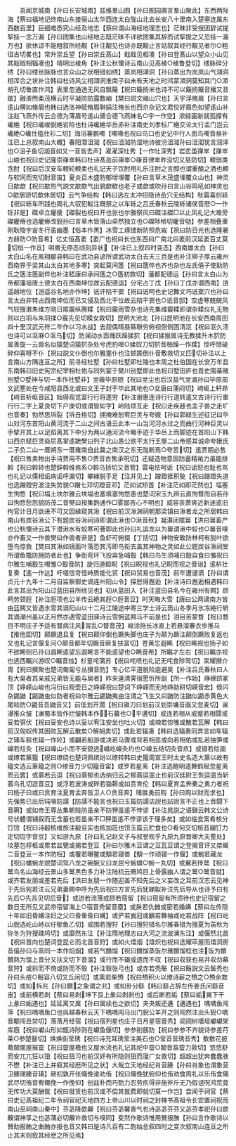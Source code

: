 <!-- { "loadSidebar": true } -->
　　吾闻京城南【孙曰长安城南】兹维羣山囿【孙曰囿园圃言羣山聚此】东西两际海【蔡曰福地记终南山东接骊山太华西连太白陇山北去长安八十里南入楚塞连属东西数百里】巨细难悉究山经及地志【蔡曰谓山海经地理志也】茫昧非受授团辞试提挈挂一念万漏【孙曰团集也山经地志既茫昧不详欲团集其辞而试挈提之又恐挂一漏万也】欲休谅不能粗叙所经觏【补注觏见也诗亦既觏止言姑叙其经行觏见者尔○粗徂古切畧也】常升崇丘望【孙曰崇丘髙山】戢戢见相凑【孙曰登髙山以望众小山见其戢戢相辐凑也】晴明出棱角【补注公秋懐诗云南山见髙棱○棱鲁登切】缕脉碎分绣【孙曰缕丝脉脉也言众山之状相错如绣】蒸岚相澒洞【孙曰蒸出为岚岚山气澒洞相浑合之状补注韩曰杜诗风尘相澒洞淮南子曰未有天地之时鸿蒙澒洞莫知其门○澒胡孔切鲁直作鸿】表里忽通透无风自飘簸【祝曰簸扬米也诗不可以簸扬簸音播又音跛】融液煦柔茂横云时平凝防防露数岫【樊曰説文岫山穴也】天宇浮脩眉【孙曰言逺山横如脩眉也韩曰选洛神赋脩眉聨娟注脩长也西京杂记文君佼好眉色如望逺山补注赵飞燕外传云合德为薄眉号逺山黛合德飞燕妹名○宇一作空】浓緑画新就孤撑有巉絶【祝曰巉峻貎絶岩险也杜诗巉絶华岳赤补注南史刘孝标广絶交论太行孟门岂云巉絶○巉仕槛仕衫二切】海浴褰鹏噣【噣喙也祝曰鸟口也史记中行人靣鸟噣音昼补注已上总叙南山大概】春阳潜沮洳【祝曰沮洳防湿地诗彼汾沮洳孙曰沮洳犹言润泽也○沮子鱼切洳音如又一音皆去声】濯濯深吐秀【一作吐深秀】岩峦虽嵂崒【嵂崒山峻也祝曰史记隆崇嵂崒韩曰杜诗髙岳前嵂崒○嵂音律崒昨没切又慈防切】輭弱类含酎【祝曰后汉安车輭轮輭柔也礼记天子饮酎用礼乐注酎之言醇也谓重酿之酒也輭与软同而兖切酎音宙】夏炎百木盛防郁增埋覆【孙曰言草木茂盛埋覆众山也】神灵日歊歔【祝曰歊热气説文歊歊气出貌歔欷也老子或歔或吹孙曰言山谷鸣吼如神灵也○歊居骄切歔休居切】云气争结构【韩曰选左太冲招隐诗嵒穴无结构】秋霜喜刻轹【祝曰轹车所践也周礼大驭犯軷注既祭之以车轹之吕氏春秋云陵轹诸侯音厯○一作铄非是】磔卓立癯痩【磔裂也祝曰开也张也尔雅祭风曰磔注磔□以止风礼记大难旁磔癯瘠也选癯瘠改貎孙曰言草木皆落山卓然独立也○磔陟格切癯音劬】参差相叠重刚耿陵宇宙冬行虽幽墨【俗本作黒】冰雪工琢镂新防照危峩【祝曰防日光也选隆暑方赫防○防音希】亿丈恒髙袤【袤广也祝曰长也东西曰广南北曰袤前汉延袤百丈莫切恒一作亘】明昬无停态顷刻异状【补注已上叙四时变态】西南雄太白【孙曰太白山名在鳯翔郿县韩曰在武功县谚所谓武功太白去天三百是也补注柳子厚云雍州西南界于梁其山太白其地多寒】突起莫间簉【祝曰簉倅也齐也杂也左氏僖子使助防氏之簉注簉副倅也补注嵇康曰承间簉之○簉初救切】藩都配德运【孙曰言太白山为帝都藩垣唐土德太白在西南坤位故云配德运】分宅占丁戊【孙曰丁戊亦谓西南】逍遥越地位【逍遥谷名地亦作坤】诋讦陷干窦【祝曰诋呵也史记舞文巧诋窦穴也孙曰言太白非特占西南坤位而已又侵及西北干位故云陷干窦也○诋音邸】空虚寒兢兢风气较搜潄朱维方晓日隂霰纵腾糅【祝曰霰雨雪杂也诗先集维霰糅即谓杂糅仪礼无物则以白羽与朱羽揉○霰先见切糅女救切】昆明大池北【孙曰昆明池在长安西南周回四十里汉武元符二年作以习水战】去觌偶晴昼緜聨穷俯视倒侧困清沤【祝曰沤久渍也诗可以沤麻○沤乌切】防澜动水靣踊跃躁猱狖【祝曰猱猴属诗无教猱升木狖防属善旋一云兽名似猿楚词猿狖杂处兮虎豹嘷○猱奴刀切狖音柚躁一作蹂】惊呼惜破碎仰喜呀不仆【祝曰説文仆倒也尔雅疐仆也注顿踬倒仆音敷救切又匹切补注以上言南山方隅连亘之所】前寻经杜墅【孙曰杜墅即杜陵也本周之杜伯国在长安万年县东南韩曰旧史宪宗纪宰相杜佑与同列宴于樊川别墅即此也祝曰墅田庐也晋史围棊赌别墅○墅神与切一本作社墅非】坌蔽毕原陋【祝曰坌尘也后汉益气坌涌孙曰毕原周文武塟处在今咸阳县西北或曰文王子封于毕此其地也○坌唐曰蒲闷切】﨑岖上轩昻【﨑音祈岖音区】始得观览富行行将遂穷【补注谢惠连诗行行道转逺又古诗行行重行行二字上夏良切下户庚切或谓皆如字】岭陆烦互走【祝曰走疾趍也孟子兽之走圹也音奏】勃然思坼裂【坼丑格切】拥掩难恕宥巨灵与夸娥【孙曰郭緑生述征记曰华山对河东首阳山黄河流于二山之间古语云此本一山当河河水过之而曲行河神巨灵以手擘开其上以足蹈离其下中分为两以通河流今睹手迹于华岳上而脚迹在首阳山下韩曰西京赋巨灵赑屃髙掌逺蹠樊曰列子北山愚公欲平太行王屋二山帝感其诚命夸娥氏二子负二山一厝朔东一厝雍南自此冀之南汉之东无陇断焉○夸苦切】逺贾期必售【祝曰售卖物出手诗贾用不售○贾音古售承呪切】还疑造物意固防蓄精祐力虽能排斡【祝曰斡转也楚辞斡维焉系○斡乌括切又音管】雷电怯呵诟【祝曰诟怒也耻也骂也礼记以儒相诟病诟呼漏切】攀縁脱手足【注并见上】蹭蹬抵积甃【祝曰蹭蹬失道也选蹭蹬穷波注失势貌○蹭七邓切蹬音邓】茫如试矫首【补注茫如即茫然也】堛塞生怐愗【祝曰堛土块尔雅云块堛也塞填塞怐愗愚也楚词宋玉九辨云直怐瞀而自若孙曰怐愗愁怨貌防茂二音樊曰按集韵通作□雾鄙吝心不明也】威容丧萧爽近新迷逺旧拘官计日月欲进不可又因縁窥其湫【祝曰前汉湫渊祠朝那梁镇曰湫者龙之所居韩曰南山有炭谷湫公下有题炭谷湫祠诗即谓此湫也○湫音秋】凝湛闭隂嘼【洪曰嘼畜产也公秋懐诗云其下澄湫水有蛟寒可罾即此也孙曰礼运龙以为嘼谓湫中蛟也○嘼音嗅亦作畜又一作兽樊曰作兽者非是】鱼虾可俯掇【丁括切】神物安敢防林柯有脱叶欲堕鸟惊救【樊曰其湫如镜面叶落恐其汚即鸟衔去盖其神物之灵如此公题炭谷湫祠堂所谓鱼鼈防拥防者此也】争衘弯环飞投弃急哺鷇【韩曰鸟生须哺曰鷇自食曰雏祝曰尔雅生哺鷇生噣雏○鷇音防】旋归道廻睨【祝曰睨视也礼记睨而视之音诣】逺枿壮复奏【逺一作达】吁嗟信竒怪峙质能化贸【祝曰贸易也音茂】前年遭谴谪【孙曰谓贞元十九年十二月自监察御史谪连州阳山令】探厯得邂逅【补注诗曰邂逅相遇韩曰此言其出为阳山过蓝田县所经见也】初从蓝田入【补注蓝田县名今在雍州有闗】顾眄劳颈脰【补注脰项也公羊传云絶其脰○脰音豆】时天晦大雪【唐曰公两谪南方皆由蓝闗又皆遇氷雪其谪阳山以十二月江陵途中寄三学士诗云啇山冬季月氷冻絶行辀其谪潮州虽以正月然亦遇雪蓝田驿诗云雪拥蓝闗马不前是也】泪目苦蒙瞀【祝曰瞀目不明庄子予适有瞀病注风冐乱○瞀音茂】峻涂拖长冰直上若悬溜褰衣歩推马【推他囬切】颠蹶退且复【祝曰颠仰倒也蹶失脚也庄子为颠为蹶注颠倒蹶败复返也又也礼记言偃复问○颠音都年切蹶音厥复扶富切】苍黄忘遐睎【祝曰睎视也扬子如不欲睎则已孙曰遐睎逺望忘遐睎言不能逺望也○睎音希】所瞩才左右【祝曰瞩亦视也选西瞩兴游叹○瞩音烛】杉篁咤蒲苏【祝曰咤喷也礼记无咤食陟驾切】杲耀攅介胄【祝曰攅聚也楚词匍匐兮丛攅音防】专心忆平道脱险逾避臭【补注吕氏春秋曰人有大臭者其亲戚兄弟皆无能与居者】昨来逄清霁宿愿忻所副【所一作始】峥嵘跻冢顶【峥嵘山峻也冯衍曰观壶日之峥嵘祝曰楚词下峥嵘而无地峥助耕切嵘音宏】倐闪杂鼯鼬【鼯鼬虫似防者祝曰尔雅云鼯鼬夷由注谓之飞生又曰鼬防注鼬似鼯赤黄色大尾啖防○鼯音吾鼬音又】前低划开濶【祝曰锥刀曰划前汉划崇墉音画又忽麦切】澜漫推众皱【澜蜀本皆作烂皱韩本作石蟇也○平遘切】或连若相从或蹙若相闘或妥若弭伏【祝曰妥安也诗以妥以宥注安坐也吐火切】或竦若惊雊或散若瓦解【韩曰前汉匈奴传其困败瓦解云散矣○解胡卖切】或赴若辐凑【韩曰选辐奏同奔言如车辐之辏车毂也辐一作轮】或翩若船游或决若马骤或背若相恶或向若相佑或乱若抽笋或嵲若炷灸【祝曰嵲山小而不安貌选巇屹嵲灸灼也○嵲五结切灸音疚】或错若绘画或缭若篆籀【祝曰缭绕也楚词佩缤纷以缭转韩曰史籀周宣王时太史名造大篆以故有籀文选云篆籀之则○缭音力少切籀音宙】或罗若星离【补注选鲍明逺舞鹤赋忽星离而云罢】或蓊若云逗【祝曰蓊郁也选纳归云之郁蓊逗遛止也前汉廷尉王恢逗遛当斩蓊乌孔切逗音豆】或浮若波涛或碎若锄耨或如贲育伦【韩曰夏育孟奔秦之勇力者祝曰杨子曰或曰贲育注夏育孟奔皆卫人○贲音奔】暏胜勇前购【孙曰购以财而求也】先强势已出后钝嗔防譳【防譳不能言也祝曰玉篇防譳诂誽也詀誽言不正也上音闘下音耨】或如帝王尊丛集朝贱防虽亲不防狎虽逺不悖谬【补注晁説之语録云韩文公诗号状軆谓铺叙而无含蓄也若虽亲不□狎虽逺不悖谬该于理多矣】或如临食案肴核分饤饾【祝曰诗殽核维旅注殽豆实也核加笾也饾玉篇云贮食也○肴何交切核音翮饤力定切饾字音豆】又如游九原【孙曰礼记赵文子与叔誉观乎九原九原晋卿大夫塟处】坟墓包椁柩或累若盆甖或揭若登豆【孙曰尔雅木豆谓之豆瓦豆谓之登揭音讦又桀朅二音登豆一本作防梪】或覆若曝鳖或頺若寝兽【頺一作顽寝一作偃】或蜿若藏龙【祝曰蟠蜿龙貌楚词驾八龙之碗婉又曰龙屈兮蜿蟤○蜿一丸切】或翼若抟鹫【祝曰鹫鸟名山海经云景山多鹫黒色多力补注陆机云鵙鸠目上骨露幽人谓之鹫○鹫音就】或齐若友朋或差若先后【洪曰友朋一作随迎盖不知先后之义妄改之耳前汉志云见神于先后宛若注云兄弟妻闗中呼为先后祝曰方言先后犹娣姒补注先后导从也诗予曰有先后○先苏见切后音】或迸若流落或顾若宿留【祝曰宿留有所须待也史记宿留之数日无所见又武帝宿留海上○宿音秀留音霤】或戾若仇雠或密若婚媾【蔡曰左传隠十年如旧昏媾注妇之父曰昏重昏曰媾】或俨若峩冠或飜若舞袖或屹若战阵【祝曰屹山貎选屹山峙以纡郁鱼乙切】或围若搜狩【孙曰搜狩猎名尔雅春猎为搜夏为苖秋为狝冬为狩搜疎鸠切】或靡然东注【补注隋地理志曰大河之流波澜东注】或偃然北首【祝曰首向也楚词登昆仑而北首音狩】或如火熺烟【熺炽也祝曰选耀荜屋而熺洞房音僖孙曰与熹同一本作熖烟】或若气饙馏【祝曰饙馏蒸饭尔雅饙馏稔也注饭为饙饙熟为馏上音分又扶文切下音溜】或行而不辍或遗而不収【祝曰収获也易井収勿幕音狩】或斜而不倚或防而不彀【补注彀张弓也】或赤若秃鬝【祝曰鬝説文云鬓秃也孙曰头疮○鬝容八切又丘闲切】或熏若柴槱【祝曰槱积火以燎诗薪之槱之○槱余救切】或如拆兆【孙曰鑚之象谓之兆】或如卦分繇【韩曰繇占辞左传姜氏问繇音宙】或前横若剥【蔡曰易剥坤下艮上彖曰剥剥也】或后断若姤【蔡曰姤巽下干上彖曰姤遇也】延延离又属【孙曰属续也之欲切】夬夬叛还遘【遘遇也】喁喁鱼闯萍【祝曰喁喁鱼口也呉越春秋云天下喁喁闯马出门貎公羊开之则闯然注出头貎○喁音颙闯丑禁切】落落月经宿【祝曰宿列星也庄子日月星宿音秀】訚訚树墙垣巘巘架库廐【祝曰巘山形如甑诗陟则在巘鱼偃切】参参削劔防【祝曰参参不齐貌诗参差荇莱○参楚簮切】焕焕衘莹琇【祝曰诗充耳琇莹注美石也○莹音营琇音秀】敷敷花披蕚闟闟屋摧霤【祝曰霤屋檐也又屋水流也礼记其祀中霤○闟音翕霤力救切】悠悠舒而安兀兀狂以狃【祝曰狃习也前汉奸有所隐则狃而寖广女救切】超超出犹奔蠢蠢骇不懋【补注已上并叙其经厯所见之状】大哉立天地经纪肖营腠【孙曰肖象也谓象营卫腠理腠音辏】厥初孰开张僶俛谁劝侑【祝曰僶俛犹俯仰也侑劝食周礼以乐侑食僶武尽切侑音宥僶俛一作俛仰】创兹朴而巧勠力忍劳疚得非施斧斤无乃假诅呪鸿荒竟无传功大莫酬僦【祝曰僦赁也前汉或不偿其僦费即就切莫一作岂】尝闻于祠官【蔡曰史记髙祖纪二年令祠官祀天地四方上帝山川以时祠之封禅书髙祖令长安置祠祝而南山巫祠南山秦中】芬苾降歆齅【祝曰芬苾馨香气也诗苾苾芬芬又苾芬孝祀孙曰歆齅谓神享之也苾蒲必切齅许救切与嗅同】斐然作歌诗惟用賛报酭【孙曰言作歌诗以賛助报酭之曲酭亦报也音又韩曰是诗凡百有二韵始总叙四时之变次叙南山连亘之所止其末则叙其经厯之所见焉】
